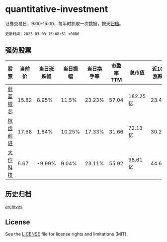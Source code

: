 # quantitative-investment

证券交易日，9:00-15:00，每半时抓取一次数据，按天[归档](archives)。

`更新时间：2025-03-03 15:08:51 +0800`

## 强势股票

|股票|当前价|当日涨跌幅|当日振幅|当日换手率|市盈率TTM|总市值|近10日涨跌幅|
|----|----|----|----|----|----|----|----|
|[蔚蓝锂芯](https://xueqiu.com/S/SZ002245)|15.82|8.95%|11.5%|23.23%|57.04|182.25亿|23.4%|
|[杭齿前进](https://xueqiu.com/S/SH601177)|17.68|1.84%|10.25%|17.33%|31.66|72.13亿|30.29%|
|[大位科技](https://xueqiu.com/S/SH600589)|6.67|-9.99%|9.04%|23.11%|55.92|98.61亿|44.69%|

## 历史归档

[archives](archives)

## License

See the [LICENSE](LICENSE) file for license rights and limitations (MIT).